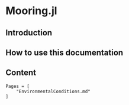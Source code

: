 # Mooring.jl

## Introduction

## How to use this documentation

## Content
```@contents
Pages = [
    "EnvironmentalConditions.md"
]
```

